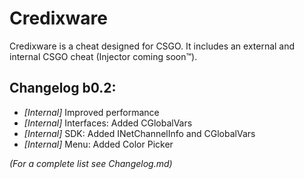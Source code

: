 # Credixware

Credixware is a cheat designed for CSGO. It includes an external and internal CSGO cheat (Injector coming soon™).


## Changelog b0.2:
- _[Internal]_ Improved performance
- _[Internal]_ Interfaces: Added CGlobalVars
- _[Internal]_ SDK: Added INetChannelInfo and CGlobalVars
- _[Internal]_ Menu: Added Color Picker

_(For a complete list see Changelog.md)_